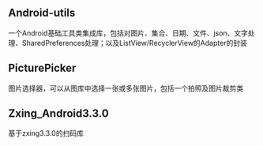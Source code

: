 ## Android-utils
一个Android基础工具类集成库，包括对图片、集合、日期、文件、json、文字处理、SharedPreferences处理；以及ListView/RecyclerView的Adapter的封装

## PicturePicker
图片选择器，可以从图库中选择一张或多张图片，包括一个拍照及图片裁剪类

## Zxing_Android3.3.0
基于zxing3.3.0的扫码库